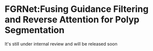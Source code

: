 # FGRNet:Fusing Guidance Filtering and Reverse Attention for Polyp Segmentation
It's still under internal review and will be released soon
